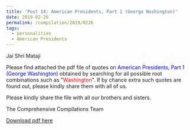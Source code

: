 ```yaml
---
title: 'Post 14: American Presidents, Part 1 (George Washington)'
date: 2019-02-26
permalink: /compilation/2019/0226
tags:
  - personalities
  - American Presidents
---
```

Jai Shri Mataji

Please find attached the pdf file of quotes on <font color="blue">American Presidents, Part 1 (George Washington)</font> obtained by searching for all possible root combinations such as "<font color="red">Washington</font>". If by chance extra such quotes are found out, please kindly share them with all of us.<br>

Please kindly share the file with all our brothers and sisters.  

The Comprehensive Compilations Team

[Download pdf here](http://seven-teams.github.io/files/American_Presidents_Part_1_George_Washington.pdf)